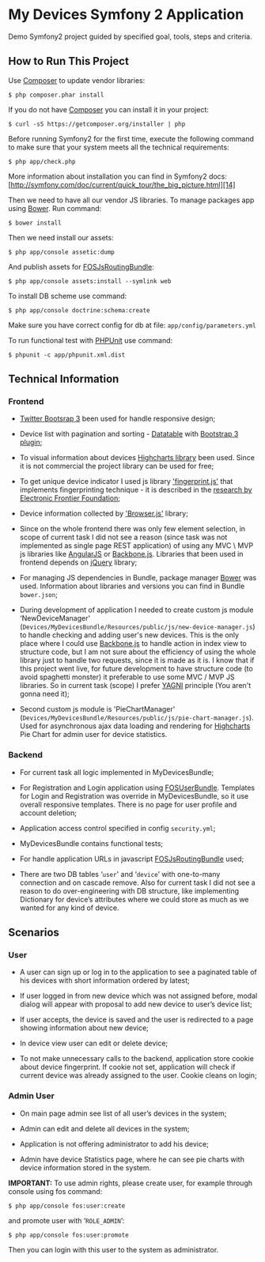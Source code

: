 My Devices Symfony 2 Application
================================

Demo Symfony2 project guided by specified goal, tools, steps and criteria.

How to Run This Project
-----------------------

Use [Composer][13] to update vendor libraries:

    $ php composer.phar install

If you do not have [Composer][13] you can install it in your project:

    $ curl -sS https://getcomposer.org/installer | php

Before running Symfony2 for the first time, execute the following command to make sure that your system meets all the
technical requirements:

    $ php app/check.php

More information about installation you can find in Symfony2 docs: [http://symfony.com/doc/current/quick_tour/the_big_picture.html][14]

Then we need to have all our vendor JS libraries. To manage packages app using [Bower][11]. Run command:

    $ bower install

Then we need install our assets:

    $ php app/console assetic:dump

And publish assets for [FOSJsRoutingBundle][15]:

    $ php app/console assets:install --symlink web

To install DB scheme use command:

    $ php app/console doctrine:schema:create

Make sure you have correct config for db at file: `app/config/parameters.yml`

To run functional test with [PHPUnit][17] use command:

    $ phpunit -c app/phpunit.xml.dist

Technical Information
---------------------

### Frontend

  * [Twitter Bootsrap 3][1] been used for handle responsive design;

  * Device list with pagination and sorting - [Datatable][2] with [Bootstrap 3 plugin][3];

  * To visual information about devices [Highcharts library][4] been used. Since it is not commercial the project
    library can be used for free;

  * To get unique device indicator I used js library ['fingerprint.js'][5] that implements fingerprinting technique - it
    is described in the [research by Electronic Frontier Foundation][6];

  * Device information collected by ['Browser.js'][7] library;

  * Since on the whole frontend there was only few element selection, in scope of current task I did not see a reason
    (since task was not implemented as single page REST application) of using any MVC \ MVP js libraries like [AngularJS][8]
    or [Backbone.js][9]. Libraries that been used in frontend depends on [jQuery][10] library;

  * For managing JS dependencies in Bundle, package manager [Bower][11] was used. Information about libraries and
    versions you can find in Bundle `bower.json`;

  * During development of application I needed to create custom js module ‘NewDeviceManager'
    (`Devices/MyDevicesBundle/Resources/public/js/new-device-manager.js`) to handle checking and adding user's new devices.
    This is the only place where I could use [Backbone.js][9] to handle action in index view to structure code, but I am not
    sure about the efficiency of using the whole library just to handle two requests, since it is made as it is. I know that if
    this project went live, for future development to have structure code (to avoid spaghetti monster) it preferable to
    use some MVC / MVP JS libraries. So in current task (scope) I prefer [YAGNI][12] principle (You aren't gonna need it);

  * Second custom js module is 'PieChartManager' (`Devices/MyDevicesBundle/Resources/public/js/pie-chart-manager.js`).
    Used for asynchronous ajax data loading and rendering for [Highcharts][4] Pie Chart for admin user for device statistics.

### Backend

  * For current task all logic implemented in MyDevicesBundle;

  * For Registration and Login application using [FOSUserBundle][16]. Templates for Login and Registration was override in
    MyDevicesBundle, so it use overall responsive templates. There is no page for user profile and account deletion;

  * Application access control specified in config `security.yml`;

  * MyDevicesBundle contains functional tests;

  * For handle application URLs in javascript [FOSJsRoutingBundle][15] used;

  * There are two DB tables ‘`user`' and ‘`device`’ with one-to-many connection and on cascade remove. Also for current
    task I did not see a reason to do over-engineering with DB structure, like implementing Dictionary for device’s attributes
    where we could store as much as we wanted for any kind of device.

Scenarios
---------

### User

  * A user can sign up or log in to the application to see a paginated table of his devices with short information ordered
    by latest;

  * If user logged in from new device which was not assigned before, modal dialog will appear with proposal to add new
    device to user’s device list;

  * If user accepts, the device is saved and the user is redirected to a page showing information about new device;

  * In device view user can edit or delete device;

  * To not make unnecessary calls to the backend, application store cookie about device fingerprint. If cookie not set,
    application will check if current device was already assigned to the user. Cookie cleans on login;

### Admin User

  * On main page admin see list of all user’s devices in the system;

  * Admin can edit and delete all devices in the system;

  * Application is not offering administrator to add his device;

  * Admin have device Statistics page, where he can see pie charts with device information stored in the system.

**IMPORTANT:** To use admin rights, please create user, for example through console using fos command:

    $ php app/console fos:user:create

and promote user with ‘`ROLE_ADMIN`’:

    $ php app/console fos:user:promote

Then you can login with this user to the system as administrator.

[1]: http://getbootstrap.com/
[2]: https://datatables.net/
[3]: https://github.com/Jowin/Datatables-Bootstrap3
[4]: http://www.highcharts.com/
[5]: https://github.com/Valve/fingerprintjs
[6]: https://panopticlick.eff.org/browser-uniqueness.pdf
[7]: https://github.com/thorst/Browser
[8]: https://angularjs.org/
[9]: http://backbonejs.org/
[10]: http://jquery.com/
[11]: https://github.com/bower/bower
[12]: http://en.wikipedia.org/wiki/You_aren't_gonna_need_it
[13]: https://getcomposer.org/
[14]: http://symfony.com/doc/current/quick_tour/the_big_picture.html
[15]: https://github.com/FriendsOfSymfony/FOSJsRoutingBundle
[16]: https://github.com/FriendsOfSymfony/FOSUserBundle
[17]: http://phpunit.de/
